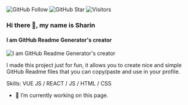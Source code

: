 ![GitHub Follow](https://img.shields.io/github/followers/sharinh.svg?style=social&label=Follow)
![GitHub Star](https://img.shields.io/github/stars/sharinh?affiliations=OWNER%2CCOLLABORATOR&style=social&label=Star)
![Visitors](https://api.visitorbadge.io/api/visitors?path=https%3A%2F%2Fgithub.com%2Fsharinh&labelColor=%23d9e3f0&countColor=%23697689&style=flat)

### Hi there 👋, my name is Sharin
#### I am GitHub Readme Generator's creator
![I am GitHub Readme Generator's creator](https://arturssmirnovs.github.io/github-profile-readme-generator/images/banner.png)

I made this project just for fun, it allows you to create nice and simple GitHub Readme files that you can copy/paste and use in your profile.

Skills: VUE JS / REACT / JS / HTML / CSS

- 🔭 I’m currently working on this page. 





